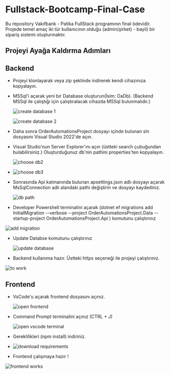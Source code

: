 # Fullstack-Bootcamp-Final-Case
Bu repository Vakıfbank - Patika FullStack programının final ödevidir. Projede temel amaç iki tür kullanıcının olduğu (admin(şirket) - bayii) bir sipariş sistemi oluşturmaktır. 

## Projeyi Ayağa Kaldırma Adımları 
## Backend
- Projeyi klonlayarak veya zip şeklinde indirerek kendi cihazınıza kopyalayın.


- MSSql'i açarak yeni bir Database oluşturun(İsim: OaDb). (Backend MSSql ile çalıştığı için çalıştıralacak cihazda MSSql bulunmalıdır.)
  
  ![create database 1](https://github.com/kutaymalik/Fullstack-Bootcamp-Final-Case/assets/56682209/8062fdcd-c335-4ede-8fd4-b4988080ff09)

  
  ![create database 2](https://github.com/kutaymalik/Fullstack-Bootcamp-Final-Case/assets/56682209/8facdd58-ecf3-41f0-8bf0-d1861b9e2b7b)

  
- Daha sonra OrderAutomationsProject dosyayı içinde bulunan sln dosyasını Visual Studio 2022'de açın.

  
- Visual Studio'nun Server Explorer'ını açın (üstteki search çubuğundan bulabilirsiniz.) Oluşturduğunuz db'nin pathini properties'ten kopyalayın.
  
  ![choose db2](https://github.com/kutaymalik/Fullstack-Bootcamp-Final-Case/assets/56682209/2cdb8df6-8052-483b-828a-3aba63826103)
  
- ![choose db3](https://github.com/kutaymalik/Fullstack-Bootcamp-Final-Case/assets/56682209/1fe6d03e-8d8a-4aa8-b6f1-b0c9ce3b898e)

  
- Sonrasında Api katmanında bulunan apsettings.json adlı dosyayı açarak MsSqlConnection adlı alandaki pathi değiştirin ve dosyayı kaydediniz.
  
  ![db path](https://github.com/kutaymalik/Fullstack-Bootcamp-Final-Case/assets/56682209/d7127c3e-f981-4a93-8cc3-4b7412b9b999)

  
- Developer Powershell terminalini açarak (dotnet ef migrations add InitialMigration --verbose --project OrderAutomationsProject.Data --startup-project OrderAutomationsProject.Api
) komutunu çalıştırınız
  
![add migration](https://github.com/kutaymalik/Fullstack-Bootcamp-Final-Case/assets/56682209/42d8ea21-2e5a-47f5-9129-fb81e382abc4)


- Update Databse komutunu çalıştırınız

  ![update database](https://github.com/kutaymalik/Fullstack-Bootcamp-Final-Case/assets/56682209/89d3addb-f1c3-46f4-8ac8-12a1cc6872de)

  
- Backend kullanıma hazır. Üstteki https seçeneği ile projeyi çalıştırınız.
  
![to work](https://github.com/kutaymalik/Fullstack-Bootcamp-Final-Case/assets/56682209/b48949f5-891d-48d8-9295-9cced10d16e3)

## Frontend
- VsCode'u açarak frontend dosyasını açınız.

  ![open frontend](https://github.com/kutaymalik/Fullstack-Bootcamp-Final-Case/assets/56682209/b3af11a2-6458-4068-a65b-4beb0819228a)

  
- Command Prompt terminalini açınız (CTRL + J)
  
  ![open vscode terminal](https://github.com/kutaymalik/Fullstack-Bootcamp-Final-Case/assets/56682209/f0912b01-17af-4b58-b307-d90d4e3b5827)

  
- Gereklilikleri (npm install) indiriniz.
- 
  ![download requirements](https://github.com/kutaymalik/Fullstack-Bootcamp-Final-Case/assets/56682209/f7fc42c6-7272-40dd-870b-b7f5048a3d04)

  
- Frontend çalışmaya hazır !
  
![frontend works](https://github.com/kutaymalik/Fullstack-Bootcamp-Final-Case/assets/56682209/1277bf9c-d2f7-4570-b5aa-6b148fcd98c6)

